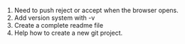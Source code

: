 1. Need to push reject or accept when the browser opens.
2. Add version system with -v
3. Create a complete readme file
4. Help how to create a new git project.